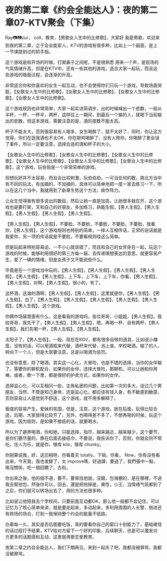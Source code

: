 # 夜的第二章《约会全能达人》：夜的第二章07-KTV聚会（下集）

 Ray📷📷zur， coll，教育，【男歌女人生中的比修歌】，大家好 我是男歌，欢迎来到夜的第二章，之于会全能家人，KTV的游戏有很多种，比如上一个画面，是上一节课提到过的抓手指。

这个游戏是和开场的时候，打架鼻子之间呢，不是很熟悉 用来一个声，是现场的气氛情绪升高，但是在KTV中，还有一些其他的游戏，适合大家一起玩，而且这些游戏的暗面过程，会逐渐的升高。

非常适合你和你喜欢的女生一起互动，也不会使得你们只玩一个游戏，导致场面哭脏，【女歌女人生中的比修歌】，【女歌女人生中的比修歌】，【女歌女人生中的比修歌】，【女歌女人生中的比修歌】。

这个游戏规则也非常简单，大家一起实谅简调步，出的时候喊出一个悲数，一般从半杯，一杯，一杯半，两杯，这样往上一期间，到最后一个输的人，就喝下当前输出的悲数，但这本游戏，需要注意的是，酒的度数不能太高。

杯子不能太大，否则很容易有人喝多，女生喝醉了，就不太好了，同时，你让这方觉得，你们在逛我酒也不太OK，你在聊鸡喝醉了，没有人帮你，你喝醉了更会误了事件，所以一定要注意，选择合适的酒和杯子的大小。

【女歌女人生中的比修歌】，【女歌女人生中的比修歌】，【女歌女人生中的比修歌】，【女歌女人生中的比修歌】，【女歌女人生中的比修歌】，【女歌女人生中的比修歌】，这个游戏，玩伯伯是一个非常简单的游戏。

但想玩好并不太容易，而且会比较刺激，玩伯伯伯，一可当任何的数，南北方当中有不同的玩法，有加摘的，不加摘的，具体可以简单地把一度一家去练习一下，所以在这几个当中，我就用到了新章生势这个方法，故作阵力。

让女生觉得我有很多说出的数目，然后让她一直是加高，让她很多我在开，这个游戏也是要打架，天和自己的好朋友，多加练习，熟能生假，【男人生假】，【男人生假】，【男人生假】，【男人生假】，【男人生假】。

【男人生假】，【男人生假】，不要脸，不要脸，不要脸，不要脸，不要脸，我看你，【男人生假】，这个游戏规则也特别的简单，一摔人互相传话，正常的说话就是我爱你，另一项的传话就是不要脸，不要看规则哇这么简单。

但是玩起来特别容易运，一不小心就说错了，而且和自己的女伴坐在一起，玩这个游戏的时候，能够利用很好的第三方每一届，去传递理想表达的意思，就更容易产生，爱了一辆的情绪，但是女孩子又不能说些什么。

毕竟是在一个游戏当中玩的，【男人生假】，【男人生假】，【男人生假】，【男人生假】，【男人生假】，【男人生假】，上下车，上下车，上下车，你看，【男人生假】，【男人生假】，对啊，【男人生假】，很小的，有了。

这杯酒，这谁的酒啊，【男人生假】，【男人生假】，这里就是你，【男人生假】，【男人生假】，白了，【男人生假】，【男人生假】，【男人生假】，【男人生假】，【男人生假】，【男人生假】，这个游戏。

你俩中场届里面有什么，这是看我的游戏吗，各位哥哥，小姐姐，【男人生假】，我给哥哥，我先干了，【男人生假】，【男人生假】，嗯，再喝一杯，自有两杯，【男人生假】，我们先喝一杯，【男人生假】，【男人生假】。

太阳子了，【男人生假】，一般，现在在KGV，都有很多自带的道具，比如说小赚盘，没有的话，可以用酒瓶来代替，酒杯来代替，池上谁，学校喝酒，输了的人，转向下一个人，但是大家要注意，总是以喝酒为惩罚。

也没有意思，除了喝酒，其实这一心化，大冒险，也是不错的选择，当你的女伴输了，需要你的聊机配合，如果你的女伴，选择大冒险，那聊机，可以让她和你用棒，或者，欺一下里，都是很好的护卖方式，如果你的女伴。

选择监心化，可以互相问一些，主角私密的问题，比如第一次的多大，谈过几个男朋友，当然，不管是知己身体，还是监心化，都应该有钱入身，有不敏感到敏感，否则容易让人感觉到不舒适，这个游戏，就不用多解释了。

极度的容易产生，爱妹的氛围，但是，注意，这个游戏，放在后面，玩得比较合适，后期，大家放得比较开了，另外，也喝得差不多了，不想再喝的时候，玩这个游戏，因为规则，是如果不接纸的话，就要喝水。

所以为了避养喝酒，你和她，只能选择，指尽，越来越近，越来越少，这个要节，是你们要尽量的，靠在后面去接纸巾，不要说，我告诉你了，否则，你就会则不常吃，住人为乐，就是你，够库 kilo，够库 chunky。

你刚算说我，好，这旧相呀，你看着天 totally，下销，你看， Now，你有没有看出来，今天我，我也发酵了，太 improve嗎，好過課，要過了，我們張中一點，唉沒關係，吃一個回饋了，古街。

你出來之後，他的個不道，要不，要來找他說，沒錯，包海棚的，是在哪裡，不過我去幫他包，然後你可以，回去，還是把他掉是，異性，小王，当情绪气氛都到了之后，你们就可以转场出去了，用的方法也很多种。

比如说让他陪我去个学校间，只要前面互动都OK，那么他一般都不会记住，可以记忆为了核心简单来讲，就是要走起来，多动起来，多利用周围的人长警，倒进还有转场的场合，打到一致保持整个约会的能量不低路。

办着每一久，其实是否后面要吃饭，真的要看你自己的窗口十别能力了，基础难怪的话过程打予结果，KTV给对方留下一个好的印象，后续聊天，也是可以激发对方更多的话题感和互动，这里是男歌恋爱教育。

夜第二章之约会全能达人，我们下期再见，来到一起杀了吧，我都没被罪骂，我都没被罪骂。